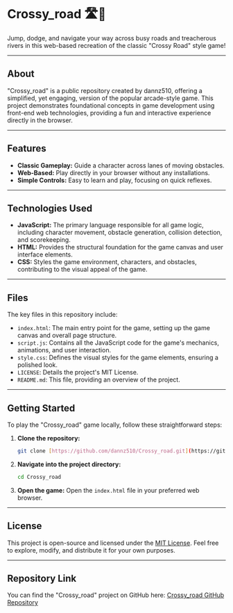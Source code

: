 # Crossy_road 🛣️🐤

Jump, dodge, and navigate your way across busy roads and treacherous rivers in this web-based recreation of the classic "Crossy Road" style game!

---

## About

"Crossy_road" is a public repository created by dannz510, offering a simplified, yet engaging, version of the popular arcade-style game. This project demonstrates foundational concepts in game development using front-end web technologies, providing a fun and interactive experience directly in the browser.

---

## Features

* **Classic Gameplay:** Guide a character across lanes of moving obstacles.
* **Web-Based:** Play directly in your browser without any installations.
* **Simple Controls:** Easy to learn and play, focusing on quick reflexes.

---

## Technologies Used

* **JavaScript:** The primary language responsible for all game logic, including character movement, obstacle generation, collision detection, and scorekeeping.
* **HTML:** Provides the structural foundation for the game canvas and user interface elements.
* **CSS:** Styles the game environment, characters, and obstacles, contributing to the visual appeal of the game.

---

## Files

The key files in this repository include:

* `index.html`: The main entry point for the game, setting up the game canvas and overall page structure.
* `script.js`: Contains all the JavaScript code for the game's mechanics, animations, and user interaction.
* `style.css`: Defines the visual styles for the game elements, ensuring a polished look.
* `LICENSE`: Details the project's MIT License.
* `README.md`: This file, providing an overview of the project.

---

## Getting Started

To play the "Crossy_road" game locally, follow these straightforward steps:

1.  **Clone the repository:**
    ```bash
    git clone [https://github.com/dannz510/Crossy_road.git](https://github.com/dannz510/Crossy_road.git)
    ```
2.  **Navigate into the project directory:**
    ```bash
    cd Crossy_road
    ```
3.  **Open the game:**
    Open the `index.html` file in your preferred web browser.

---

## License

This project is open-source and licensed under the [MIT License](https://github.com/dannz510/Crossy_road/blob/main/LICENSE). Feel free to explore, modify, and distribute it for your own purposes.

---

## Repository Link

You can find the "Crossy_road" project on GitHub here: [Crossy_road GitHub Repository](https://github.com/dannz510/Crossy_road)
